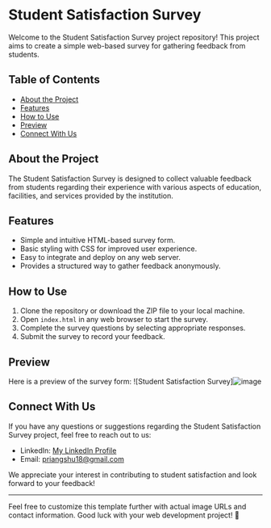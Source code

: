 # Student Satisfaction Survey

Welcome to the Student Satisfaction Survey project repository! This project aims to create a simple web-based survey for gathering feedback from students.

## Table of Contents
- [About the Project](#about)
- [Features](#features)
- [How to Use](#usage)
- [Preview](#preview)
- [Connect With Us](#contact)

## About the Project <a name="about"></a>
The Student Satisfaction Survey is designed to collect valuable feedback from students regarding their experience with various aspects of education, facilities, and services provided by the institution.

## Features <a name="features"></a>
- Simple and intuitive HTML-based survey form.
- Basic styling with CSS for improved user experience.
- Easy to integrate and deploy on any web server.
- Provides a structured way to gather feedback anonymously.

## How to Use <a name="usage"></a>
1. Clone the repository or download the ZIP file to your local machine.
2. Open `index.html` in any web browser to start the survey.
3. Complete the survey questions by selecting appropriate responses.
4. Submit the survey to record your feedback.

## Preview <a name="preview"></a>
Here is a preview of the survey form:
![Student Satisfaction Survey]![image](https://github.com/user-attachments/assets/aa9d2e85-8026-449c-bde9-821a45b16a0e)


## Connect With Us <a name="contact"></a>
If you have any questions or suggestions regarding the Student Satisfaction Survey project, feel free to reach out to us:
- LinkedIn: [My LinkedIn Profile](https://www.linkedin.com/in/priangshu-mukherjee-609142239/)
- Email: priangshu18@gmail.com

We appreciate your interest in contributing to student satisfaction and look forward to your feedback!

---

Feel free to customize this template further with actual image URLs and contact information. Good luck with your web development project! 🌟
